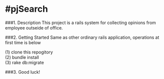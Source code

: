 #pjSearch
========

###1. Description
This project is a rails system for collecting opinions from employee outseide of office.

###2. Getting Started
Same as other ordinary rails application, operations at first time is below  

(1) clone this repogitory  
(2) bundle install  
(3) rake db:migrate  

###3. Good luck!
